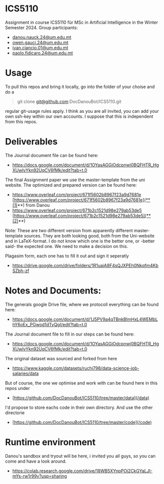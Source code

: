 # ICS5110
Assignment in course ICS5110 für MSc in Artificial Intelligence in the Winter Semester 2024. Group participants:

* danou.nauck.24@um.edu.mt
* owen.gauci.24@um.edu.mt
* ivan.ciancio.01@um.edu.mt
* paolo.fidicaro.24@um.edu.mt


# Usage
To pull this repos and bring it locally, go into the folder of your choise and do a
> git clone git@github.com:DocDanouBot/ICS5110.git

regular git-usage rules apply. I think as you are all invited, you can add your own ssh-key within our own accounts. I suppose that this is independent from this repos.

# Deliverables

The Journal document file can be found here:
* https://docs.google.com/document/d/1OYasAGGiOdcpnwj0BQFHTR_HgXUwIvYkn92UqCV6fMk/edit?tab=t.0

The final Assignment paper we use the master-template from the uni website. The optimized and prepared version can be found here:
* https://www.overleaf.com/project/671f5602b8967f23a9d7681e [https://www.overleaf.com/project/671f5602b8967f23a9d7681e](**(1)**) from Danou
* https://www.overleaf.com/project/671b2c1521d98e279ab53de5 [https://www.overleaf.com/project/671b2c1521d98e279ab53de5](**(2)**) 

Note: These are two different version from apparently different master-template sources. They are both looking good, both from the Uni-website and in LaTeX-format. I do not know which one is the better one, or -better said- the expected one. We need to make a decision on this.

Plagasim form, each one has to fill it out and sign it seperatly
* https://drive.google.com/drive/folders/1R1uajA8F4sQJXPEh0Nkqfm4KbSZbh-zf 


# Notes and Documents:

The generals google Drive file, where we protocoll everything can be found here:
* https://docs.google.com/document/d/1J5PV9a4qTBnkBImHxL4WEMbLhY6oEx_PGwod1dTyQgI/edit?tab=t.0

The Journal document file to fill in our steps can be found here:
* https://docs.google.com/document/d/1OYasAGGiOdcpnwj0BQFHTR_HgXUwIvYkn92UqCV6fMk/edit?tab=t.0

The original dataset was sourced and forked from here
* https://www.kaggle.com/datasets/ruchi798/data-science-job-salaries/data

But of course, the one we optimise and work with can be found here in this repos under
* [https://github.com/DocDanouBot/ICS5110/tree/master/data](/data)

I'd propose to store eachs code in their own directory. And use the other directorie
* [https://github.com/DocDanouBot/ICS5110/tree/master/code](/code)

# Runtime environment

Danou's sandbox and tryout will be here, i invited you all guys, so you can come and have a look around.
* https://colab.research.google.com/drive/18WB5XYnpPOj2CkGYaLJI-mYs-rw1r99v?usp=sharing
